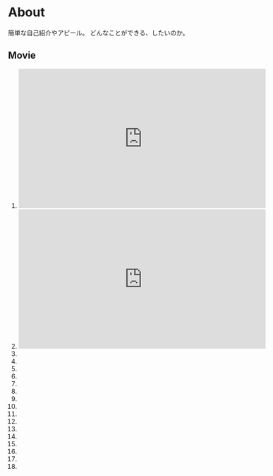 # About
簡単な自己紹介やアピール。
どんなことができる、したいのか。

## Movie
1. <iframe width="560" height="315" src="https://www.youtube.com/embed/MXcmRw1JlWk" frameborder="0" allow="accelerometer; autoplay; encrypted-media; gyroscope; picture-in-picture" allowfullscreen></iframe>

1. <iframe width="560" height="315" src="https://www.youtube.com/embed/fBfTJF0CUoE" frameborder="0" allow="accelerometer; autoplay; encrypted-media; gyroscope; picture-in-picture" allowfullscreen></iframe>
1. 
1. 
1. 
1. 
1. 
1. 
1. 
1. 
1. 
1. 
1. 
1. 
1. 
1. 
1. 
1. 
